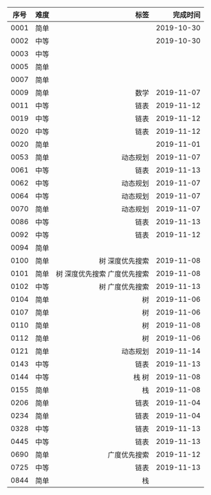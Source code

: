 |序号|难度|标签|完成时间
|:----:|:----|----:|----:|
|0001|简单| |2019-10-30
|0002|中等| |2019-10-30
|0003|中等| |
|0005|简单| |
|0007|简单| |
|0009|简单| 数学|2019-11-07
|0011|中等|链表|2019-11-12
|0019|中等|链表|2019-11-12
|0020|中等|链表|2019-11-12
|0020|简单| |2019-11-01
|0053|简单|动态规划|2019-11-07
|0061|中等|链表|2019-11-13
|0062|中等|动态规划|2019-11-07
|0064|中等|动态规划|2019-11-07
|0070|简单|动态规划|2019-11-07
|0086|中等|链表|2019-11-13
|0092|中等|链表|2019-11-12
|0094|简单| |
|0100|简单|树 深度优先搜索|2019-11-08
|0101|简单|树 深度优先搜索 广度优先搜索|2019-11-08
|0102|中等|树 广度优先搜索|2019-11-13
|0104|简单|  树|2019-11-06
|0107|简单|  树|2019-11-06
|0110|简单|  树|2019-11-08
|0112|简单|  树|2019-11-06
|0121|简单|动态规划|2019-11-14
|0143|中等|链表|2019-11-13
|0144|中等|栈 树|2019-11-08
|0155|简单|栈|2019-11-08
|0206|简单|链表|2019-11-04
|0234|简单|链表|2019-11-04
|0328|中等|链表|2019-11-13
|0445|中等|链表|2019-11-13
|0690|简单|广度优先搜索|2019-11-12
|0725|中等|链表|2019-11-13
|0844|简单|栈|
